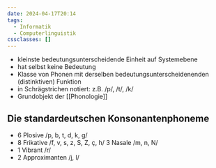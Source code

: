 ```yaml
---
date: 2024-04-17T20:14
tags:
  - Informatik
  - Computerlinguistik
cssclasses: []
---
```

- kleinste bedeutungsunterscheidende Einheit auf Systemebene
- hat selbst keine Bedeutung
- Klasse von Phonen mit derselben bedeutungsunterscheidenenden (distinktiven) Funktion
- in Schrägstrichen notiert: z.B. /p/, /t/, /k/
- Grundobjekt der [[Phonologie]]

## Die standardeutschen Konsonantenphoneme
- 6 Plosive /p, b, t, d, k, g/  
- 8 Frikative /f, v, s, z, S, Z, ç, h/ 3 Nasale /m, n, N/  
- 1 Vibrant /r/  
- 2 Approximanten /j, l/
